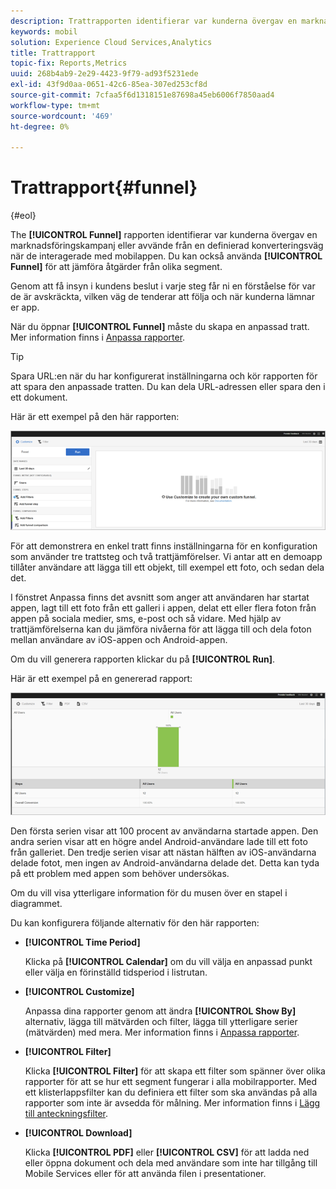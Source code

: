 ```yaml
---
description: Trattrapporten identifierar var kunderna övergav en marknadsföringskampanj eller avvände från en definierad konverteringsväg när de interagerade med mobilappen. Du kan också använda Funnel-rapporten för att jämföra åtgärder för olika segment.
keywords: mobil
solution: Experience Cloud Services,Analytics
title: Trattrapport
topic-fix: Reports,Metrics
uuid: 268b4ab9-2e29-4423-9f79-ad93f5231ede
exl-id: 43f9d0aa-0651-42c6-85ea-307ed253cf8d
source-git-commit: 7cfaa5f6d1318151e87698a45eb6006f7850aad4
workflow-type: tm+mt
source-wordcount: '469'
ht-degree: 0%

---
```


# Trattrapport{#funnel}

{#eol}

The **[!UICONTROL Funnel]** rapporten identifierar var kunderna övergav en marknadsföringskampanj eller avvände från en definierad konverteringsväg när de interagerade med mobilappen. Du kan också använda **[!UICONTROL Funnel]** för att jämföra åtgärder från olika segment.

Genom att få insyn i kundens beslut i varje steg får ni en förståelse för var de är avskräckta, vilken väg de tenderar att följa och när kunderna lämnar er app.

När du öppnar **[!UICONTROL Funnel]** måste du skapa en anpassad tratt. Mer information finns i [Anpassa rapporter](/help/using/usage/reports-customize/reports-customize.md).

>[!TIP]
>
>Spara URL:en när du har konfigurerat inställningarna och kör rapporten för att spara den anpassade tratten. Du kan dela URL-adressen eller spara den i ett dokument.

Här är ett exempel på den här rapporten:

![](assets/funnel_create.png)

För att demonstrera en enkel tratt finns inställningarna för en konfiguration som använder tre trattsteg och två trattjämförelser. Vi antar att en demoapp tillåter användare att lägga till ett objekt, till exempel ett foto, och sedan dela det.

I fönstret Anpassa finns det avsnitt som anger att användaren har startat appen, lagt till ett foto från ett galleri i appen, delat ett eller flera foton från appen på sociala medier, sms, e-post och så vidare. Med hjälp av trattjämförelserna kan du jämföra nivåerna för att lägga till och dela foton mellan användare av iOS-appen och Android-appen.

Om du vill generera rapporten klickar du på **[!UICONTROL Run]**.

Här är ett exempel på en genererad rapport:

![](assets/funnel.png)

Den första serien visar att 100 procent av användarna startade appen. Den andra serien visar att en högre andel Android-användare lade till ett foto från galleriet. Den tredje serien visar att nästan hälften av iOS-användarna delade fotot, men ingen av Android-användarna delade det. Detta kan tyda på ett problem med appen som behöver undersökas.

Om du vill visa ytterligare information för du musen över en stapel i diagrammet.

Du kan konfigurera följande alternativ för den här rapporten:

* **[!UICONTROL Time Period]**

   Klicka på **[!UICONTROL Calendar]** om du vill välja en anpassad punkt eller välja en förinställd tidsperiod i listrutan.
* **[!UICONTROL Customize]**

   Anpassa dina rapporter genom att ändra **[!UICONTROL Show By]** alternativ, lägga till mätvärden och filter, lägga till ytterligare serier (mätvärden) med mera. Mer information finns i [Anpassa rapporter](/help/using/usage/reports-customize/reports-customize.md).
* **[!UICONTROL Filter]**

   Klicka **[!UICONTROL Filter]** för att skapa ett filter som spänner över olika rapporter för att se hur ett segment fungerar i alla mobilrapporter. Med ett klisterlappsfilter kan du definiera ett filter som ska användas på alla rapporter som inte är avsedda för målning. Mer information finns i [Lägg till anteckningsfilter](/help/using/usage/reports-customize/t-sticky-filter.md).
* **[!UICONTROL Download]**

   Klicka **[!UICONTROL PDF]** eller **[!UICONTROL CSV]** för att ladda ned eller öppna dokument och dela med användare som inte har tillgång till Mobile Services eller för att använda filen i presentationer.
